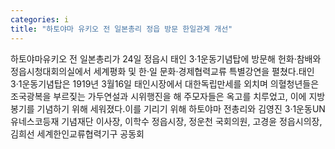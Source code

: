 ```yaml
---
categories: i
title: "하토야마 유키오 전 일본총리 정읍 방문 한일관계 개선"
---
```

하토야마유키오 전 일본총리가 24일 정읍시 태인 3·1운동기념탑에 방문해 헌화·참배와 정읍시청대회의실에서 세계평화 및 한·일 문화·경제협력교류 특별강연을 펼쳤다.태인3·1운동기념탑은 1919년 3월16일 태인시장에서 대한독립만세를 외치며 의혈청년들은 조국광복을 부르짖는 가두연설과 시위행진을 해 주모자들은 옥고를 치루었고, 이에 지방봉기를 기념하기 위해 세워졌다.이를 기리기 위해 하토야마 전총리와 김영진 3·1운동UN유네스코등재 기념재단 이사장, 이학수 정읍시장, 정운천 국회의원, 고경윤 정읍시의장, 김희선 세계한인교류협력기구 공동회